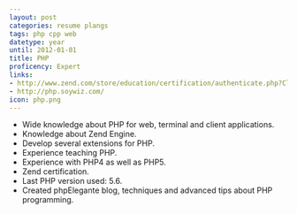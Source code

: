 ```yaml
---
layout: post
categories: resume plangs
tags: php cpp web
datetype: year
until: 2012-01-01
title: PHP
proficency: Expert
links:
- http://www.zend.com/store/education/certification/authenticate.php?ClientCandidateID=ZEND002412&RegistrationID=212545372
- http://php.soywiz.com/
icon: php.png
---
```


* Wide knowledge about PHP for web, terminal and client applications.
* Knowledge about Zend Engine.
* Develop several extensions for PHP.
* Experience teaching PHP.
* Experience with PHP4 as well as PHP5.
* Zend certification.
* Last PHP version used: 5.6.
* Created phpElegante blog, techniques and advanced tips about PHP programming.
